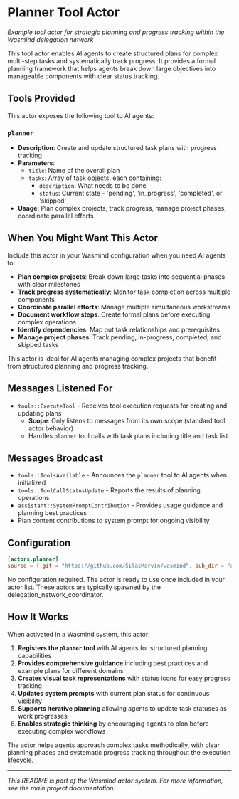 # Planner Tool Actor

*Example tool actor for strategic planning and progress tracking within the Wasmind delegation network*

This tool actor enables AI agents to create structured plans for complex multi-step tasks and systematically track progress. It provides a formal planning framework that helps agents break down large objectives into manageable components with clear status tracking.

## Tools Provided

This actor exposes the following tool to AI agents:

### `planner`
- **Description**: Create and update structured task plans with progress tracking
- **Parameters**:
  - `title`: Name of the overall plan
  - `tasks`: Array of task objects, each containing:
    - `description`: What needs to be done
    - `status`: Current state - 'pending', 'in_progress', 'completed', or 'skipped'
- **Usage**: Plan complex projects, track progress, manage project phases, coordinate parallel efforts

## When You Might Want This Actor

Include this actor in your Wasmind configuration when you need AI agents to:

- **Plan complex projects**: Break down large tasks into sequential phases with clear milestones
- **Track progress systematically**: Monitor task completion across multiple components
- **Coordinate parallel efforts**: Manage multiple simultaneous workstreams
- **Document workflow steps**: Create formal plans before executing complex operations
- **Identify dependencies**: Map out task relationships and prerequisites
- **Manage project phases**: Track pending, in-progress, completed, and skipped tasks

This actor is ideal for AI agents managing complex projects that benefit from structured planning and progress tracking.

## Messages Listened For

- `tools::ExecuteTool` - Receives tool execution requests for creating and updating plans
  - **Scope**: Only listens to messages from its own scope (standard tool actor behavior)
  - Handles `planner` tool calls with task plans including title and task list

## Messages Broadcast

- `tools::ToolsAvailable` - Announces the `planner` tool to AI agents when initialized
- `tools::ToolCallStatusUpdate` - Reports the results of planning operations
- `assistant::SystemPromptContribution` - Provides usage guidance and planning best practices
- Plan content contributions to system prompt for ongoing visibility

## Configuration

```toml
[actors.planner]
source = { git = "https://github.com/SilasMarvin/wasmind", sub_dir = "actors/delegation_network/crates/planner" }
```

No configuration required. The actor is ready to use once included in your actor list. These actors are typically spawned by the delegation_network_coordinator.

## How It Works

When activated in a Wasmind system, this actor:

1. **Registers the `planner` tool** with AI agents for structured planning capabilities
2. **Provides comprehensive guidance** including best practices and example plans for different domains
3. **Creates visual task representations** with status icons for easy progress tracking
4. **Updates system prompts** with current plan status for continuous visibility
5. **Supports iterative planning** allowing agents to update task statuses as work progresses
6. **Enables strategic thinking** by encouraging agents to plan before executing complex workflows

The actor helps agents approach complex tasks methodically, with clear planning phases and systematic progress tracking throughout the execution lifecycle.

---

*This README is part of the Wasmind actor system. For more information, see the main project documentation.*